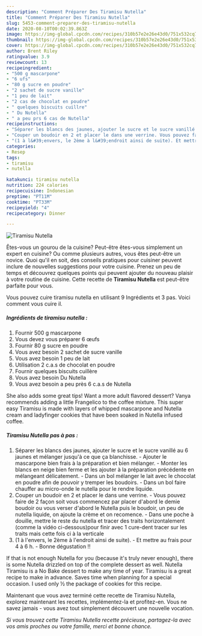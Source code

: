 ```yaml
---
description: "Comment Préparer Des Tiramisu Nutella"
title: "Comment Préparer Des Tiramisu Nutella"
slug: 5453-comment-preparer-des-tiramisu-nutella
date: 2020-08-10T00:02:39.863Z
image: https://img-global.cpcdn.com/recipes/310b57e2e26e43d0/751x532cq70/tiramisu-nutella-photo-principale-de-la-recette.jpg
thumbnail: https://img-global.cpcdn.com/recipes/310b57e2e26e43d0/751x532cq70/tiramisu-nutella-photo-principale-de-la-recette.jpg
cover: https://img-global.cpcdn.com/recipes/310b57e2e26e43d0/751x532cq70/tiramisu-nutella-photo-principale-de-la-recette.jpg
author: Brent Riley
ratingvalue: 3.9
reviewcount: 13
recipeingredient:
- "500 g mascarpone"
- "6 ufs"
- "80 g sucre en poudre"
- "2 sachet de sucre vanille"
- "1 peu de lait"
- "2 cas de chocolat en poudre"
- " quelques biscuits cuillre"
- " Du Nutella"
- " a peu prs 6 cas de Nutella"
recipeinstructions:
- "Séparer les blancs des jaunes, ajouter le sucre et le sucre vanillé au 6 jaunes et mélanger jusqu&#39;à ce que ça blanchisse. Ajouter le mascarpone bien frais à la préparation et bien mélanger. Monter les blancs en neige bien ferme et les ajouter à la préparation précédente en mélangeant délicatement. Dans un bol mélanger le lait avec le chocolat en poudre afin de pouvoir y tremper les boudoirs. Dans un bol faire chauffer au micro-onde le nutella pour le rendre liquide."
- "Couper un boudoir en 2 et placer le dans une verrine. Vous pouvez faire de 2 façon soit vous commencez par placer d&#39;abord le demie boudoir ou vous verser d&#39;abord le Nutella puis le boudoir, un peu de nutella liquide, on ajoute la crème et on recomence. Dans une poche à douille, mettre le reste du nutella et tracer des traits horizontalement (comme la vidéo ci-dessous)pour finir avec 1 cure-dent tracer sur les traits mais cette fois ci à la verticale"
- "(1 à l&#39;envers, le 2ème à l&#39;endroit ainsi de suite). Et mettre au frais pour 4 à 6 h. Bonne dégustation !!"
categories:
- Resep
tags:
- tiramisu
- nutella

katakunci: tiramisu nutella 
nutrition: 224 calories
recipecuisine: Indonesian
preptime: "PT11M"
cooktime: "PT33M"
recipeyield: "4"
recipecategory: Dinner

---
```



![Tiramisu Nutella](https://img-global.cpcdn.com/recipes/310b57e2e26e43d0/751x532cq70/tiramisu-nutella-photo-principale-de-la-recette.jpg)

Êtes-vous un gourou de la cuisine? Peut-être êtes-vous simplement un expert en cuisine? Ou comme plusieurs autres, vous êtes peut-être un novice. Quoi qu'il en soit, des conseils pratiques pour cuisiner peuvent inclure de nouvelles suggestions pour votre cuisine. Prenez un peu de temps et découvrez quelques points qui peuvent ajouter du nouveau plaisir à votre routine de cuisine. Cette recette de <strong> Tiramisu Nutella </strong> est peut-être parfaite pour vous.

<!--inarticleads1-->

Vous pouvez cuire tiramisu nutella en utilisant 9 Ingrédients et 3 pas. Voici comment vous cuire il.

##### Ingrédients de tiramisu nutella :

1. Fournir 500 g mascarpone
1. Vous devez vous préparer 6 œufs
1. Fournir 80 g sucre en poudre
1. Vous avez besoin 2 sachet de sucre vanille
1. Vous avez besoin 1 peu de lait
1. Utilisation 2 c.a.s de chocolat en poudre
1. Fournir  quelques biscuits cuillère
1. Vous avez besoin  Du Nutella
1. Vous avez besoin  a peu près 6 c.a.s de Nutella


She also adds some great tips! Want a more adult flavored dessert? Vanya recommends adding a little Frangelico to the coffee mixture. This super easy Tiramisu is made with layers of whipped mascarpone and Nutella cream and ladyfinger cookies that have been soaked in Nutella infused coffee. 

<!--inarticleads2-->

##### Tiramisu Nutella pas à pas :

1. Séparer les blancs des jaunes, ajouter le sucre et le sucre vanillé au 6 jaunes et mélanger jusqu&#39;à ce que ça blanchisse. - Ajouter le mascarpone bien frais à la préparation et bien mélanger. - Monter les blancs en neige bien ferme et les ajouter à la préparation précédente en mélangeant délicatement. - Dans un bol mélanger le lait avec le chocolat en poudre afin de pouvoir y tremper les boudoirs. - Dans un bol faire chauffer au micro-onde le nutella pour le rendre liquide.
1. Couper un boudoir en 2 et placer le dans une verrine. - Vous pouvez faire de 2 façon soit vous commencez par placer d&#39;abord le demie boudoir ou vous verser d&#39;abord le Nutella puis le boudoir, un peu de nutella liquide, on ajoute la crème et on recomence. - Dans une poche à douille, mettre le reste du nutella et tracer des traits horizontalement (comme la vidéo ci-dessous)pour finir avec 1 cure-dent tracer sur les traits mais cette fois ci à la verticale
1. (1 à l&#39;envers, le 2ème à l&#39;endroit ainsi de suite). - Et mettre au frais pour 4 à 6 h. - Bonne dégustation !!


If that is not enough Nutella for you (because it&#39;s truly never enough), there is some Nutella drizzled on top of the complete dessert as well. Nutella Tiramisu is a No Bake dessert to make any time of year. Tiramisu is a great recipe to make in advance. Saves time when planning for a special occasion. I used only ½ the package of cookies for this recipe. 

<!--inarticleads1-->

<p>
Maintenant que vous avez terminé cette recette de Tiramisu Nutella, explorez maintenant les recettes, implémentez-la et profitez-en. Vous ne savez jamais - vous avez tout simplement découvert une nouvelle vocation.
</p>

<p>
<i>Si vous trouvez cette Tiramisu Nutella recette précieuse, partagez-la avec vos amis proches ou votre famille, merci et bonne chance.</i>
</p>
